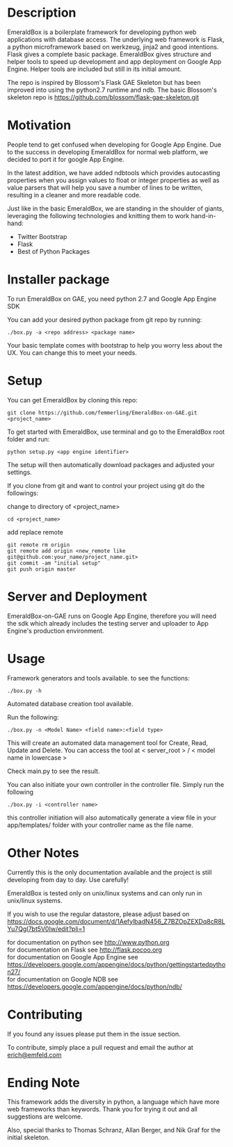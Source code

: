 # Description

EmeraldBox is a boilerplate framework for developing python web applications with database access. 
The underlying web framework is Flask, a python microframework based on werkzeug, jinja2 and good intentions. 
Flask gives a complete basic package. EmeraldBox gives structure and helper tools to speed up development and app deployment on Google App Engine.
Helper tools are included but still in its initial amount.

The repo is inspired by Blossom's Flask GAE Skeleton but has been improved into using the python2.7 runtime and ndb.
The basic Blossom's skeleton repo is https://github.com/blossom/flask-gae-skeleton.git

# Motivation

People tend to get confused when developing for Google App Engine. Due to the success in developing EmeraldBox for normal web platform, we decided to port it for google App Engine.

In the latest addition, we have added ndbtools which provides autocasting properties when you assign values to float or integer properties as well as value parsers that will help you save a number of lines to be written, resulting in a cleaner and more readable code.

Just like in the basic EmeraldBox, we are standing in the shoulder of giants, leveraging the following technologies and knitting them to work hand-in-hand:
* Twitter Bootstrap
* Flask
* Best of Python Packages

# Installer package

To run EmeraldBox on GAE, you need python 2.7 and Google App Engine SDK

You can add your desired python package from git repo by running:

    ./box.py -a <repo address> <package name>

Your basic template comes with bootstrap to help you worry less about the UX. You can change this to meet your needs.

# Setup
You can get EmeraldBox by cloning this repo:

    git clone https://github.com/femmerling/EmeraldBox-on-GAE.git <project_name>

To get started with EmeraldBox, use terminal and go to the EmeraldBox root folder and run:

    python setup.py <app engine identifier>

The setup will then automatically download packages and adjusted your settings.

If you clone from git and want to control your project using git do the followings:

change to directory of <project_name>

    cd <project_name>

add replace remote

    git remote rm origin
    git remote add origin <new_remote like git@github.com:your_name/project_name.git>
    git commit -am "initial setup"
    git push origin master

# Server and Deployment

EmeraldBox-on-GAE runs on Google App Engine, therefore you will need the sdk which already includes the testing server and uploader to App Engine's production environment.

# Usage

Framework generators and tools available. to see the functions:

    ./box.py -h


Automated database creation tool available.

Run the following:

    ./box.py -n <Model Name> <field name>:<field type>

This will create an automated data management tool for Create, Read, Update and Delete.
You can access the tool at < server_root > / < model name in lowercase >

Check main.py to see the result.

You can also initiate your own controller in the controller file.
Simply run the following

    ./box.py -i <controller name>


this controller initiation will also automatically generate a view file in your app/templates/ folder with your controller name as the file name.

# Other Notes

Currently this is the only documentation available and the project is still developing from day to day. Use carefully!

EmeraldBox is tested only on unix/linux systems and can only run in unix/linux systems.

If you wish to use the regular datastore, please adjust based on https://docs.google.com/document/d/1AefylbadN456_Z7BZOpZEXDq8cR8LYu7QgI7bt5V0Iw/edit?pli=1

for documentation on python see http://www.python.org <br>
for documentation on Flask see http://flask.pocoo.org <br>
for documentation on Google App Engine see https://developers.google.com/appengine/docs/python/gettingstartedpython27/ <br>
for documentation on Google NDB see https://developers.google.com/appengine/docs/python/ndb/ <br>

# Contributing

If you found any issues please put them in the issue section.

To contribute, simply place a pull request and email the author at erich@emfeld.com

# Ending Note

This framework adds the diversity in python, a language which have more web frameworks than keywords.
Thank you for trying it out and all suggestions are welcome.

Also, special thanks to Thomas Schranz, Allan Berger, and Nik Graf for the initial skeleton.